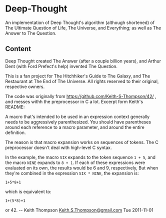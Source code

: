 # Deep-Thought
An implementation of Deep Thought's algorithm (although shortened) of The Ultimate Question of Life, The Universe, and Everything; as well as The Answer to The Question.

## Content
Deep Thought created The Answer (after a couple billion years), and Arthur Dent (with Ford Prefect's help) invented The Question.

This is a fan project for The Hitchhiker's Guide to The Galaxy, and The Restaurant at The End of The Universe.
All rights reserved to their original, respective owners.

The code was originally from https://github.com/Keith-S-Thompson/42/ , and messes withh the preprocessor in C a lot.
Excerpt form Keith's README:

A macro that's intended to be used in an expression context generally
needs to be aggressively parenthesized.  You should have parentheses
around each reference to a macro parameter, and around the entire definition.

The reason is that macro expansion works on sequences of tokens.
The C preprocessor doesn't deal with high-level C syntax.

In the example, the macro `SIX` expands to the token sequence `1 + 5`,
and the macro `NINE` expands to `8 + 1`.  If each of these expressions
were evaluated on its own, the results would be 6 and 9, respectively,
But when they're combined in the expression `SIX * NINE`, the expansion is:

    1+5*8+1

which is equivalent to:

    1+(5*8)+1

or 42.
-- Keith Thompson <Keith.S.Thompson@gmail.com> Tue 2011-11-01
